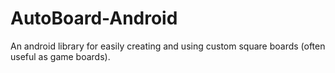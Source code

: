 # AutoBoard-Android
An android library for easily creating and using custom square boards (often useful as game boards).
